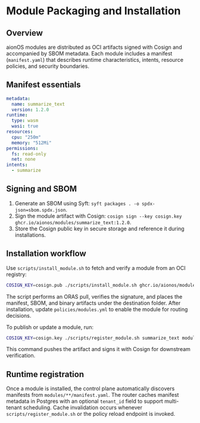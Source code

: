 # Module Packaging and Installation

## Overview

aionOS modules are distributed as OCI artifacts signed with Cosign and accompanied by SBOM metadata. Each module includes a manifest (`manifest.yaml`) that describes runtime characteristics, intents, resource policies, and security boundaries.

## Manifest essentials

```yaml
metadata:
  name: summarize_text
  version: 1.2.0
runtime:
  type: wasm
  wasi: true
resources:
  cpu: "250m"
  memory: "512Mi"
permissions:
  fs: read-only
  net: none
intents:
  - summarize
```

## Signing and SBOM

1. Generate an SBOM using Syft: `syft packages . -o spdx-json=sbom.spdx.json`.
2. Sign the module artifact with Cosign: `cosign sign --key cosign.key ghcr.io/aionos/modules/summarize_text:1.2.0`.
3. Store the Cosign public key in secure storage and reference it during installations.

## Installation workflow

Use `scripts/install_module.sh` to fetch and verify a module from an OCI registry:

```bash
COSIGN_KEY=cosign.pub ./scripts/install_module.sh ghcr.io/aionos/modules/summarize_text:1.2.0 modules/summarize_text
```

The script performs an ORAS pull, verifies the signature, and places the manifest, SBOM, and binary artifacts under the destination folder. After installation, update `policies/modules.yml` to enable the module for routing decisions.

To publish or update a module, run:

```bash
COSIGN_KEY=cosign.key ./scripts/register_module.sh summarize_text modules/summarize_text ghcr.io/aionos/modules
```

This command pushes the artifact and signs it with Cosign for downstream verification.

## Runtime registration

Once a module is installed, the control plane automatically discovers manifests from `modules/**/manifest.yaml`. The router caches manifest metadata in Postgres with an optional `tenant_id` field to support multi-tenant scheduling. Cache invalidation occurs whenever `scripts/register_module.sh` or the policy reload endpoint is invoked.
